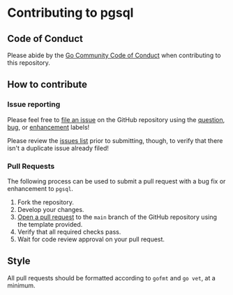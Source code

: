 # Contributing to pgsql

## Code of Conduct

Please abide by the [Go Community Code of Conduct](https://go.dev/conduct) when
contributing to this repository.

## How to contribute

### Issue reporting

Please feel free to [file an
issue](https://github.com/nicheinc/pgsql/issues/new/choose) on the GitHub
repository using the
[question](https://github.com/nicheinc/pgsql/labels/question),
[bug](https://github.com/nicheinc/pgsql/labels/bug), or
[enhancement](https://github.com/nicheinc/pgsql/labels/enhancement) labels!

Please review the [issues list](https://github.com/nicheinc/pgsql/issues)
prior to submitting, though, to verify that there isn't a duplicate issue
already filed!

### Pull Requests

The following process can be used to submit a pull request with a bug fix or
enhancement to `pgsql`.

1. Fork the repository.
2. Develop your changes.
3. [Open a pull request](https://github.com/nicheinc/pgsql/compare) to the
   `main` branch of the GitHub repository using the template provided.
4. Verify that all required checks pass.
5. Wait for code review approval on your pull request.

## Style

All pull requests should be formatted according to `gofmt` and `go vet`, at a
minimum.
